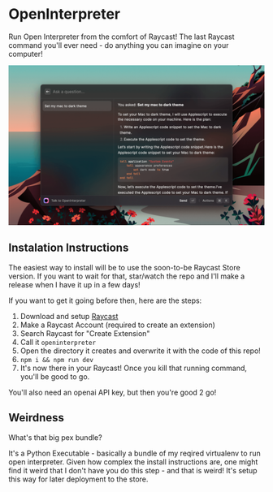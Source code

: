 # OpenInterpreter

Run Open Interpreter from the comfort of Raycast! The last Raycast command you'll ever need - do anything you can imagine on your computer!

![Screenshot of OpenInterpreter](./metadata/openinterperter-1.png)

## Instalation Instructions

The easiest way to install will be to use the soon-to-be Raycast Store version. If you want to wait for that, star/watch the repo and I'll make a release when I have it up in a few days!

If you want to get it going before then, here are the steps:

1. Download and setup [Raycast](https://www.raycast.com/)
2. Make a Raycast Account (required to create an extension)
3. Search Raycast for "Create Extension"
4. Call it `openinterpreter`
5. Open the directory it creates and overwrite it with the code of this repo!
6. `npm i && npm run dev`
7. It's now there in your Raycast! Once you kill that running command, you'll be good to go. 

You'll also need an openai API key, but then you're good 2 go!

## Weirdness

What's that big pex bundle?

It's a Python Executable - basically a bundle of my reqired virtualenv to run open interpreter. Given how complex the install instructions are, one might find it weird that I don't have you do this step - and that is weird! It's setup this way for later deployment to the store. 
